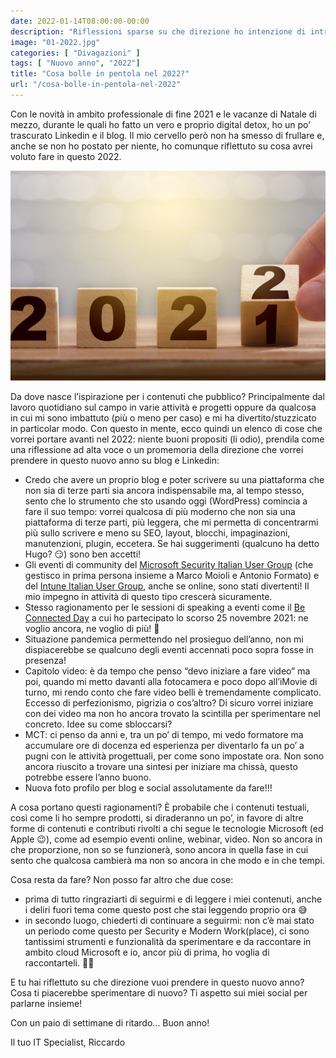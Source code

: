 ```yaml
---
date: 2022-01-14T08:00:00-00:00
description: "Riflessioni sparse su che direzione ho intenzione di intraprendere su blog e Linkedin in questo 2022. Cosa bolle in pentola?"
image: "01-2022.jpg"
categories: [ "Divagazioni" ]
tags: [ "Nuovo anno", "2022"]
title: "Cosa bolle in pentola nel 2022?"
url: "/cosa-bolle-in-pentola-nel-2022"
---
```

Con le novità in ambito professionale di fine 2021 e le vacanze di Natale di mezzo, durante le quali ho fatto un vero e proprio digital detox, ho un po’ trascurato Linkedin e il blog. Il mio cervello però non ha smesso di frullare e, anche se non ho postato per niente, ho comunque riflettuto su cosa avrei voluto fare in questo 2022.

![2022](01-2022.jpg)

Da dove nasce l’ispirazione per i contenuti che pubblico? Principalmente dal lavoro quotidiano sul campo in varie attività e progetti oppure da qualcosa in cui mi sono imbattuto (più o meno per caso) e mi ha divertito/stuzzicato in particolar modo. Con questo in mente, ecco quindi un elenco di cose che vorrei portare avanti nel 2022: niente buoni propositi (li odio), prendila come una riflessione ad alta voce o un promemoria della direzione che vorrei prendere in questo nuovo anno su blog e Linkedin:
- Credo che avere un proprio blog e poter scrivere su una piattaforma che non sia di terze parti sia ancora indispensabile ma, al tempo stesso, sento che lo strumento che sto usando oggi (WordPress) comincia a fare il suo tempo: vorrei qualcosa di più moderno che non sia una piattaforma di terze parti, più leggera, che mi permetta di concentrarmi più sullo scrivere e meno su SEO, layout, blocchi, impaginazioni, manutenzioni, plugin, eccetera. Se hai suggerimenti (qualcuno ha detto Hugo? 😏) sono ben accetti!
- Gli eventi di community del [Microsoft Security Italian User Group](https://www.linkedin.com/groups/9051256/) (che gestisco in prima persona insieme a Marco Moioli e Antonio Formato) e del [Intune Italian User Group](https://www.linkedin.com/groups/9007892/), anche se online, sono stati divertenti! Il mio impegno in attività di questo tipo crescerà sicuramente.
- Stesso ragionamento per le sessioni di speaking a eventi come il [Be Connected Day](https://www.beconnectedday.it/) a cui ho partecipato lo scorso 25 novembre 2021: ne voglio ancora, ne voglio di più! 🤣
- Situazione pandemica permettendo nel prosieguo dell’anno, non mi dispiacerebbe se qualcuno degli eventi accennati poco sopra fosse in presenza!
- Capitolo video: è da tempo che penso “devo iniziare a fare video” ma poi, quando mi metto davanti alla fotocamera e poco dopo all’iMovie di turno, mi rendo conto che fare video belli è tremendamente complicato. Eccesso di perfezionismo, pigrizia o cos’altro? Di sicuro vorrei iniziare con dei video ma non ho ancora trovato la scintilla per sperimentare nel concreto. Idee su come sbloccarsi?
- MCT: ci penso da anni e, tra un po’ di tempo, mi vedo formatore ma accumulare ore di docenza ed esperienza per diventarlo fa un po’ a pugni con le attività progettuali, per come sono impostate ora. Non sono ancora riuscito a trovare una sintesi per iniziare ma chissà, questo potrebbe essere l’anno buono.
- Nuova foto profilo per blog e social assolutamente da fare!!!

A cosa portano questi ragionamenti? È probabile che i contenuti testuali, così come li ho sempre prodotti, si diraderanno un po’, in favore di altre forme di contenuti e contributi rivolti a chi segue le tecnologie Microsoft (ed Apple 😉), come ad esempio eventi online, webinar, video. Non so ancora in che proporzione, non so se funzionerà, sono ancora in quella fase in cui sento che qualcosa cambierà ma non so ancora in che modo e in che tempi.

Cosa resta da fare? Non posso far altro che due cose:
- prima di tutto ringraziarti di seguirmi e di leggere i miei contenuti, anche i deliri fuori tema come questo post che stai leggendo proprio ora 😅
- in secondo luogo, chiederti di continuare a seguirmi: non c’è mai stato un periodo come questo per Security e Modern Work(place), ci sono tantissimi strumenti e funzionalità da sperimentare e da raccontare in ambito cloud Microsoft e io, ancor più di prima, ho voglia di raccontarteli. 🙌🏻

E tu hai riflettuto su che direzione vuoi prendere in questo nuovo anno? Cosa ti piacerebbe sperimentare di nuovo? Ti aspetto sui miei social per parlarne insieme!

Con un paio di settimane di ritardo… Buon anno!

Il tuo IT Specialist, Riccardo